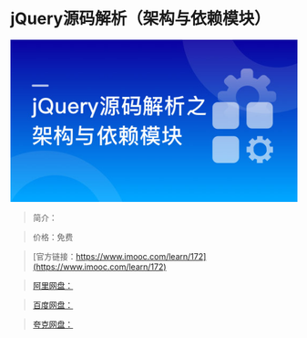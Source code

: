 # jQuery源码解析（架构与依赖模块）

![img](../../assets/5fe442df0001db2c05400304.jpg)

> 简介：

> 价格：免费

> [官方链接：https://www.imooc.com/learn/172](https://www.imooc.com/learn/172)

> [阿里网盘：]()

> [百度网盘：]()

> [夸克网盘：]()
